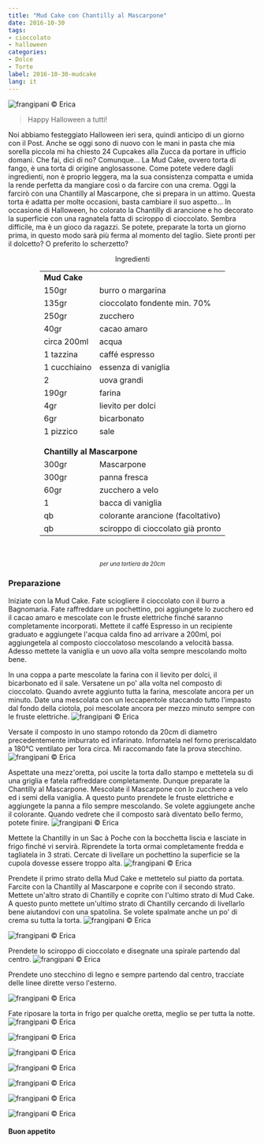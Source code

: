 ```yaml
---
title: "Mud Cake con Chantilly al Mascarpone"
date: 2016-10-30
tags:
- cioccolato
- halloween
categories:
- Dolce
- Torte
label: 2016-10-30-mudcake
lang: it
---
```

![](header.jpg "frangipani © Erica")

> Happy Halloween a tutti!

Noi abbiamo festeggiato Halloween ieri sera, quindi anticipo di un giorno con il Post. Anche se oggi sono di nuovo con le mani in pasta che mia sorella piccola mi ha chiesto 24 Cupcakes alla Zucca da portare in ufficio domani. Che fai, dici di no? Comunque... La Mud Cake, ovvero torta di fango, è una torta di origine anglosassone. Come potete vedere dagli ingredienti, non è proprio leggera, ma la sua consistenza compatta e umida la rende perfetta da mangiare così o da farcire con una crema. Oggi la farcirò con una Chantilly al Mascarpone, che si prepara in un attimo. Questa torta è adatta per molte occasioni, basta cambiare il suo aspetto... In occasione di Halloween, ho colorato la Chantilly di arancione e ho decorato la superficie con una ragnatela fatta di sciroppo di cioccolato. Sembra difficile, ma è un gioco da ragazzi. Se potete, preparate la torta un giorno prima, in questo modo sarà più ferma al momento del taglio. Siete pronti per il dolcetto? O preferito lo scherzetto?

<div id="wrapper" style="text-align: center">
  <div id="yourdiv" style="display: inline-block;">
    <div class="ingredients">
      <div class="ingredients-title">Ingredienti</div>
      <table>
        <tbody>
          <tr>
            <td colspan="2"><b>Mud Cake</b></td>
          </tr>
          <tr>
            <td>150gr</td>
            <td>burro o margarina</td>
          </tr>
          <tr>
            <td>135gr</td>
            <td>cioccolato fondente min. 70%</td>
          </tr>
          <tr>
            <td>250gr</td>
            <td>zucchero</td>
          </tr>
          <tr>
            <td>40gr</td>
            <td>cacao amaro</td>
          </tr>
          <tr>
            <td>circa 200ml</td>
            <td>acqua</td>
          </tr>
          <tr>
            <td>1 tazzina</td>
            <td>caffé espresso</td>
          </tr>
          <tr>
            <td>1 cucchiaino</td>
            <td>essenza di vaniglia</td>
          </tr>
          <tr>
            <td>2</td>
            <td>uova grandi</td>
          </tr>
          <tr>
            <td>190gr</td>
            <td>farina</td>
          </tr>
          <tr>
            <td>4gr</td>
            <td>lievito per dolci</td>
          </tr>
          <tr>
            <td>6gr</td>
            <td>bicarbonato</td>
          </tr>
          <tr>
            <td>1 pizzico</td>
            <td>sale</td>
          </tr>
          <tr style="height: 15px;"></tr>
          <tr>          
            <td colspan="2"><b>Chantilly al Mascarpone</b></td>
          </tr>
          <tr>
            <td>300gr</td>
            <td>Mascarpone</td>
          </tr>
          <tr>
            <td>300gr</td>
            <td>panna fresca</td>
          </tr>
          <tr>
            <td>60gr</td>
            <td>zucchero a velo</td>
          </tr>
          <tr>
            <td>1</td>
            <td>bacca di vaniglia</td>
          </tr>
          <tr>
            <td>qb</td>
            <td>colorante arancione (facoltativo)</td>
          </tr>
          <tr>
            <td>qb</td>
            <td>sciroppo di cioccolato già pronto</td>
          </tr>
        </tbody>
      </table>
      <br></br>
      <i class="pull-right" style="font-size: 80%;">per una tortiera da 20cm</i>
    </div>
  </div>
</div>


<h3>
  <font color="grey">
    <i class="fa-solid fa-gears"></i>
  </font> Preparazione
</h3>

Iniziate con la Mud Cake. Fate sciogliere il cioccolato con il burro a Bagnomaria. Fate raffreddare un pochettino, poi aggiungete lo zucchero ed il cacao amaro e mescolate con le fruste elettriche finché saranno completamente incorporati. Mettete il caffé Espresso in un recipiente graduato e aggiungete l'acqua calda fino ad arrivare a 200ml, poi aggiungetela al composto cioccolatoso mescolando a velocità bassa. Adesso mettete la vaniglia e un uovo alla volta sempre mescolando molto bene.

In una coppa a parte mescolate la farina con il lievito per dolci, il bicarbonato ed il sale. Versatene un po' alla volta nel composto di cioccolato. Quando avrete aggiunto tutta la farina, mescolate ancora per un minuto. Date una mescolata con un leccapentole staccando tutto l'impasto dal fondo della ciotola, poi mescolate ancora per mezzo minuto sempre con le fruste elettriche.
![](impasto.jpg "frangipani © Erica")

Versate il composto in uno stampo rotondo da 20cm di diametro precedentemente imburrato ed infarinato. Infornatela nel forno preriscaldato a 180°C ventilato per 1ora circa. Mi raccomando fate la prova stecchino.
![](sfornata.jpg "frangipani © Erica")

Aspettate una mezz'oretta, poi uscite la torta dallo stampo e mettetela su di una griglia e fatela raffreddare completamente. Dunque preparate la Chantilly al Mascarpone. Mescolate il Mascarpone con lo zucchero a velo ed i semi della vaniglia. A questo punto prendete le fruste elettriche e aggiungete la panna a filo sempre mescolando. Se volete aggiungete anche il colorante. Quando vedrete che il composto sarà diventato bello fermo, potete finire.
![](chantilly.jpg "frangipani © Erica")

Mettete la Chantilly in un Sac à Poche con la bocchetta liscia e lasciate in frigo finché vi servirà. Riprendete la torta ormai completamente fredda e tagliatela in 3 strati. Cercate di livellare un pochettino la superficie se la cupola dovesse essere troppo alta.
![](strati.jpg "frangipani © Erica")

Prendete il primo strato della Mud Cake e mettetelo sul piatto da portata. Farcite con la Chantilly al Mascarpone e coprite con il secondo strato. Mettete un'altro strato di Chantilly e coprite con l'ultimo strato di Mud Cake. A questo punto mettete un'ultimo strato di Chantilly cercando di livellarlo bene aiutandovi con una spatolina. Se volete spalmate anche un po' di crema su tutta la torta.
![](tortafarcita1.jpg "frangipani © Erica")

![](tortafarcita2.jpg "frangipani © Erica")

Prendete lo sciroppo di cioccolato e disegnate una spirale partendo dal centro. 
![](spirale.jpg "frangipani © Erica")

Prendete uno stecchino di legno e sempre partendo dal centro, tracciate delle linee dirette verso l'esterno.

![](ragnatela.jpg "frangipani © Erica")

Fate riposare la torta in frigo per qualche oretta, meglio se per tutta la notte.
![](risultato1.jpg "frangipani © Erica")

![](risultato2.jpg "frangipani © Erica")

![](risultato3.jpg "frangipani © Erica")

![](risultato4.jpg "frangipani © Erica")

![](risultato5.jpg "frangipani © Erica")

![](risultato6.jpg "frangipani © Erica")

![](risultato7.jpg "frangipani © Erica")


<h4>Buon appetito
  <font color="red">
    <i class="fa-regular fa-face-smile"></i>
  </font>
</h4>
